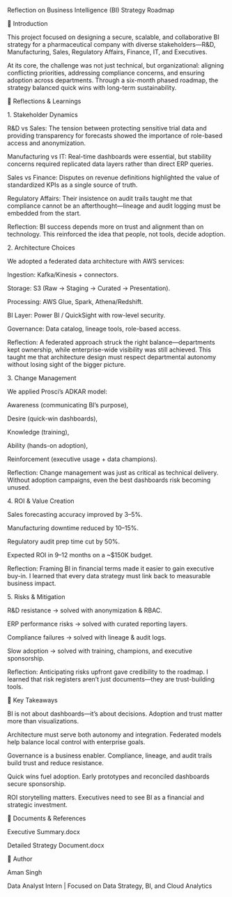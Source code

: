 Reflection on Business Intelligence (BI) Strategy Roadmap



📌 Introduction



This project focused on designing a secure, scalable, and collaborative BI strategy for a pharmaceutical company with diverse stakeholders—R\&D, Manufacturing, Sales, Regulatory Affairs, Finance, IT, and Executives.



At its core, the challenge was not just technical, but organizational: aligning conflicting priorities, addressing compliance concerns, and ensuring adoption across departments. Through a six-month phased roadmap, the strategy balanced quick wins with long-term sustainability.



🧐 Reflections \& Learnings

1\. Stakeholder Dynamics



R\&D vs Sales: The tension between protecting sensitive trial data and providing transparency for forecasts showed the importance of role-based access and anonymization.



Manufacturing vs IT: Real-time dashboards were essential, but stability concerns required replicated data layers rather than direct ERP queries.



Sales vs Finance: Disputes on revenue definitions highlighted the value of standardized KPIs as a single source of truth.



Regulatory Affairs: Their insistence on audit trails taught me that compliance cannot be an afterthought—lineage and audit logging must be embedded from the start.



Reflection: BI success depends more on trust and alignment than on technology. This reinforced the idea that people, not tools, decide adoption.



2\. Architecture Choices



We adopted a federated data architecture with AWS services:



Ingestion: Kafka/Kinesis + connectors.



Storage: S3 (Raw → Staging → Curated → Presentation).



Processing: AWS Glue, Spark, Athena/Redshift.



BI Layer: Power BI / QuickSight with row-level security.



Governance: Data catalog, lineage tools, role-based access.



Reflection: A federated approach struck the right balance—departments kept ownership, while enterprise-wide visibility was still achieved. This taught me that architecture design must respect departmental autonomy without losing sight of the bigger picture.



3\. Change Management



We applied Prosci’s ADKAR model:



Awareness (communicating BI’s purpose),



Desire (quick-win dashboards),



Knowledge (training),



Ability (hands-on adoption),



Reinforcement (executive usage + data champions).



Reflection: Change management was just as critical as technical delivery. Without adoption campaigns, even the best dashboards risk becoming unused.



4\. ROI \& Value Creation



Sales forecasting accuracy improved by 3–5%.



Manufacturing downtime reduced by 10–15%.



Regulatory audit prep time cut by 50%.



Expected ROI in 9–12 months on a ~$150K budget.



Reflection: Framing BI in financial terms made it easier to gain executive buy-in. I learned that every data strategy must link back to measurable business impact.



5\. Risks \& Mitigation



R\&D resistance → solved with anonymization \& RBAC.



ERP performance risks → solved with curated reporting layers.



Compliance failures → solved with lineage \& audit logs.



Slow adoption → solved with training, champions, and executive sponsorship.



Reflection: Anticipating risks upfront gave credibility to the roadmap. I learned that risk registers aren’t just documents—they are trust-building tools.



🚀 Key Takeaways



BI is not about dashboards—it’s about decisions. Adoption and trust matter more than visualizations.



Architecture must serve both autonomy and integration. Federated models help balance local control with enterprise goals.



Governance is a business enabler. Compliance, lineage, and audit trails build trust and reduce resistance.



Quick wins fuel adoption. Early prototypes and reconciled dashboards secure sponsorship.



ROI storytelling matters. Executives need to see BI as a financial and strategic investment.



📂 Documents \& References



Executive Summary.docx



Detailed Strategy Document.docx



👤 Author



Aman Singh

Data Analyst Intern | Focused on Data Strategy, BI, and Cloud Analytics

